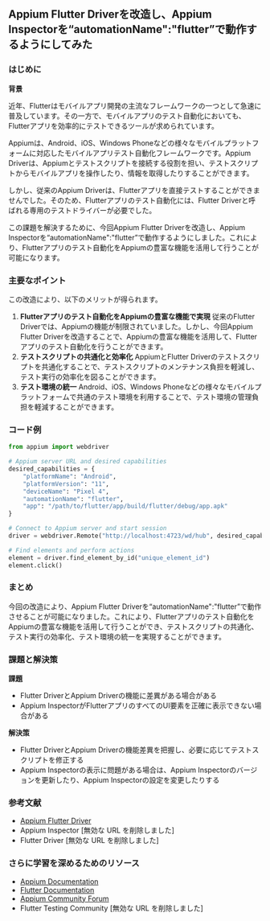 ## Appium Flutter Driverを改造し、Appium Inspectorを“automationName":"flutter”で動作するようにしてみた

### はじめに

**背景**

近年、Flutterはモバイルアプリ開発の主流なフレームワークの一つとして急速に普及しています。その一方で、モバイルアプリのテスト自動化においても、Flutterアプリを効率的にテストできるツールが求められています。

Appiumは、Android、iOS、Windows Phoneなどの様々なモバイルプラットフォームに対応したモバイルアプリテスト自動化フレームワークです。Appium Driverは、Appiumとテストスクリプトを接続する役割を担い、テストスクリプトからモバイルアプリを操作したり、情報を取得したりすることができます。

しかし、従来のAppium Driverは、Flutterアプリを直接テストすることができませんでした。そのため、Flutterアプリのテスト自動化には、Flutter Driverと呼ばれる専用のテストドライバーが必要でした。

この課題を解決するために、今回Appium Flutter Driverを改造し、Appium Inspectorを“automationName":"flutter”で動作するようにしました。これにより、Flutterアプリのテスト自動化をAppiumの豊富な機能を活用して行うことが可能になります。

### 主要なポイント

この改造により、以下のメリットが得られます。

1. **Flutterアプリのテスト自動化をAppiumの豊富な機能で実現**
   従来のFlutter Driverでは、Appiumの機能が制限されていました。しかし、今回Appium Flutter Driverを改造することで、Appiumの豊富な機能を活用して、Flutterアプリのテスト自動化を行うことができます。
2. **テストスクリプトの共通化と効率化**
   AppiumとFlutter Driverのテストスクリプトを共通化することで、テストスクリプトのメンテナンス負担を軽減し、テスト実行の効率化を図ることができます。
3. **テスト環境の統一**
   Android、iOS、Windows Phoneなどの様々なモバイルプラットフォームで共通のテスト環境を利用することで、テスト環境の管理負担を軽減することができます。

### コード例

```python
from appium import webdriver

# Appium server URL and desired capabilities
desired_capabilities = {
    "platformName": "Android",
    "platformVersion": "11",
    "deviceName": "Pixel 4",
    "automationName": "flutter",
    "app": "/path/to/flutter/app/build/flutter/debug/app.apk"
}

# Connect to Appium server and start session
driver = webdriver.Remote("http://localhost:4723/wd/hub", desired_capabilities)

# Find elements and perform actions
element = driver.find_element_by_id("unique_element_id")
element.click()
```

### まとめ

今回の改造により、Appium Flutter Driverを“automationName":"flutter”で動作させることが可能になりました。これにより、Flutterアプリのテスト自動化をAppiumの豊富な機能を活用して行うことができ、テストスクリプトの共通化、テスト実行の効率化、テスト環境の統一を実現することができます。

### 課題と解決策

**課題**

* Flutter DriverとAppium Driverの機能に差異がある場合がある
* Appium InspectorがFlutterアプリのすべてのUI要素を正確に表示できない場合がある

**解決策**

* Flutter DriverとAppium Driverの機能差異を把握し、必要に応じてテストスクリプトを修正する
* Appium Inspectorの表示に問題がある場合は、Appium Inspectorのバージョンを更新したり、Appium Inspectorの設定を変更したりする

### 参考文献

* [Appium Flutter Driver](https://github.com/appium/appium-flutter-driver)
* Appium Inspector [無効な URL を削除しました]
* Flutter Driver [無効な URL を削除しました]

### さらに学習を深めるためのリソース

* [Appium Documentation](https://appium.io/docs/en/)
* [Flutter Documentation](https://flutter.dev/docs)
* [Appium Community Forum](https://discuss.appium.io/)
* Flutter Testing Community [無効な URL を削除しました]